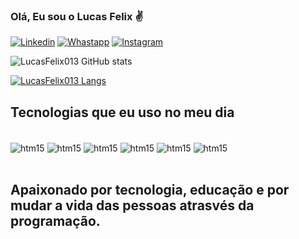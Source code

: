 ### Olá, Eu sou o Lucas Felix  ✌

[![Linkedin](https://img.shields.io/badge/LinkedIn-0077B5?style=for-the-badge&logo=linkedin&logoColor=white)](https://www.linkedin.com/in/lucas-felix-b74169239/)
[![Whastapp](https://img.shields.io/badge/WhatsApp-25D366?style=for-the-badge&logo=whatsapp&logoColor=white)](https://wa.me/5513991381006)
[![Instagram](https://img.shields.io/badge/Instagram-E4405F?style=for-the-badge&logo=instagram&logoColor=white)](https://www.instagram.com/lucas_eth17/)

![LucasFelix013 GitHub stats](https://github-readme-stats.vercel.app/api?username=LucasFelix013&show_icons=true&theme=dark)

[![LucasFelix013 Langs](https://github-readme-stats.vercel.app/api/top-langs/?username=LucasFelix013&layout=dark)](https://github.com/LucasFelix013/github-readme-stats)

## Tecnologias que eu uso no meu dia 

<div style="display: inline_block"><br/>
  <img align="center" alt="htm15" src="https://img.shields.io/badge/HTML5-E34F26?style=for-the-badge&logo=html5&logoColor=white" />   
   <img align="center" alt="htm15" src="https://img.shields.io/badge/CSS3-1572B6?style=for-the-badge&logo=css3&logoColor=white" /> 
     <img align="center" alt="htm15" src="https://img.shields.io/badge/JavaScript-F7DF1E?style=for-the-badge&logo=javascript&logoColor=black" />  
          <img align="center" alt="htm15" src="https://img.shields.io/badge/Node.js-43853D?style=for-the-badge&logo=node.js&logoColor=white" />
          <img align="center" alt="htm15" src="https://img.shields.io/badge/React-20232A?style=for-the-badge&logo=react&logoColor=61DAFB" /> 
            <img align="center" alt="htm15" src="https://img.shields.io/badge/Material--UI-0081CB?style=for-the-badge&logo=material-ui&logoColor=white" />    
</div><br/>

## Apaixonado por tecnologia, educação e por mudar a vida das pessoas atrasvés da programação. 
